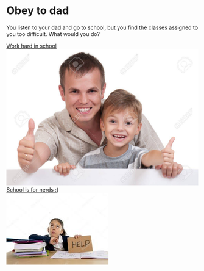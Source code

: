 # Obey to dad
You listen to your dad and go to school, but you find the classes assigned to you too difficult. What would you do?

[Work hard in school](praise-by-dad.md)
![Alt text](image.png)
[School is for nerds :(](fail-school.md)  
![Alt text](image-3.png)

